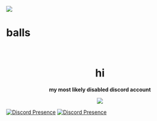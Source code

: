 <p allign="center">
<img src="https://cdn.discordapp.com/attachments/818180413201711125/831857429611806800/aboutme.png">

<h1 allign="center">balls</h1>
<br>
<h1 align="center">hi</h1>



<p align="center"><b>my most likely disabled discord account </b></p>


<p align="center">
<img src="https://discord.c99.nl/widget/theme-3/838910138005323797.png">

  [![Discord Presence](https://lanyard-profile-readme.vercel.app/api/400492744105000964)](https://discord.com/users/400492744105000964) 
  [![Discord Presence](https://lanyard-profile-readme.vercel.app/api/154608413412818944)](https://discord.com/users/154608413412818944)










